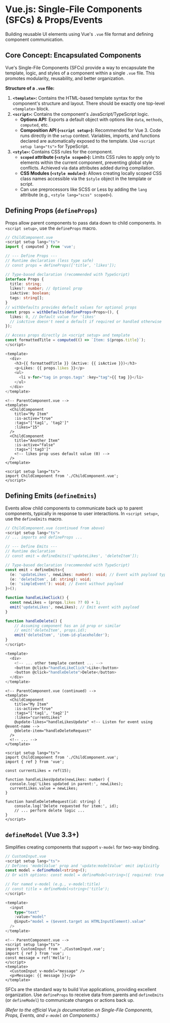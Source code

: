 # Vue.js: Single-File Components (SFCs) & Props/Events

Building reusable UI elements using Vue's `.vue` file format and defining component communication.

## Core Concept: Encapsulated Components

Vue's Single-File Components (SFCs) provide a way to encapsulate the template, logic, and styles of a component within a single `.vue` file. This promotes modularity, reusability, and better organization.

**Structure of a `.vue` file:**

1.  **`<template>`:** Contains the HTML-based template syntax for the component's structure and layout. There should be exactly one top-level `<template>` block.
2.  **`<script>`:** Contains the component's JavaScript/TypeScript logic.
    *   **Options API:** Exports a default object with options like `data`, `methods`, `computed`, etc.
    *   **Composition API (`<script setup>`):** Recommended for Vue 3. Code runs directly in the `setup` context. Variables, imports, and functions declared are automatically exposed to the template. Use `<script setup lang="ts">` for TypeScript.
3.  **`<style>`:** Contains CSS rules for the component.
    *   **`scoped` attribute (`<style scoped>`):** Limits CSS rules to apply only to elements within the current component, preventing global style conflicts. Achieved via data attributes added during compilation.
    *   **CSS Modules (`<style module>`):** Allows creating locally scoped CSS class names accessible via the `$style` object in the template or script.
    *   Can use preprocessors like SCSS or Less by adding the `lang` attribute (e.g., `<style lang="scss" scoped>`).

## Defining Props (`defineProps`)

Props allow parent components to pass data down to child components. In `<script setup>`, use the `defineProps` macro.

```typescript
// ChildComponent.vue
<script setup lang="ts">
import { computed } from 'vue';

// --- Define Props ---
// Runtime declaration (less type safe)
// const props = defineProps(['title', 'likes']);

// Type-based declaration (recommended with TypeScript)
interface Props {
  title: string;
  likes?: number; // Optional prop
  isActive: boolean;
  tags: string[];
}
// withDefaults provides default values for optional props
const props = withDefaults(defineProps<Props>(), {
  likes: 0, // Default value for 'likes'
  // isActive doesn't need a default if required or handled otherwise
});

// Access props directly in <script setup> and template
const formattedTitle = computed(() => `Item: ${props.title}`);
</script>

<template>
  <div>
    <h3>{{ formattedTitle }} (Active: {{ isActive }})</h3>
    <p>Likes: {{ props.likes }}</p>
    <ul>
      <li v-for="tag in props.tags" :key="tag">{{ tag }}</li>
    </ul>
  </div>
</template>
```

```vue
<!-- ParentComponent.vue -->
<template>
  <ChildComponent
    title="My Item"
    :is-active="true"
    :tags="['tag1', 'tag2']"
    :likes="15"
  />
  <ChildComponent
    title="Another Item"
    :is-active="false"
    :tags="['tag3']"
    <!-- likes prop uses default value (0) -->
  />
</template>

<script setup lang="ts">
import ChildComponent from './ChildComponent.vue';
</script>
```

## Defining Emits (`defineEmits`)

Events allow child components to communicate back up to parent components, typically in response to user interactions. In `<script setup>`, use the `defineEmits` macro.

```typescript
// ChildComponent.vue (continued from above)
<script setup lang="ts">
// ... imports and defineProps ...

// --- Define Emits ---
// Runtime declaration
// const emit = defineEmits(['updateLikes', 'deleteItem']);

// Type-based declaration (recommended with TypeScript)
const emit = defineEmits<{
  (e: 'updateLikes', newLikes: number): void; // Event with payload type
  (e: 'deleteItem', id: string): void;
  (e: 'simpleEvent'): void; // Event without payload
}>();

function handleLikeClick() {
  const newLikes = (props.likes ?? 0) + 1;
  emit('updateLikes', newLikes); // Emit event with payload
}

function handleDelete() {
    // Assuming component has an id prop or similar
    // emit('deleteItem', props.id);
    emit('deleteItem', 'item-id-placeholder');
}
</script>

<template>
  <div>
    <!-- ... other template content ... -->
    <button @click="handleLikeClick">Like</button>
    <button @click="handleDelete">Delete</button>
  </div>
</template>
```

```vue
<!-- ParentComponent.vue (continued) -->
<template>
  <ChildComponent
    title="My Item"
    :is-active="true"
    :tags="['tag1', 'tag2']"
    :likes="currentLikes"
    @update-likes="handleLikesUpdate" <!-- Listen for event using @event-name -->
    @delete-item="handleDeleteRequest"
  />
  <!-- ... -->
</template>

<script setup lang="ts">
import ChildComponent from './ChildComponent.vue';
import { ref } from 'vue';

const currentLikes = ref(15);

function handleLikesUpdate(newLikes: number) {
  console.log('Likes updated in parent:', newLikes);
  currentLikes.value = newLikes;
}

function handleDeleteRequest(id: string) {
    console.log('Delete requested for item:', id);
    // ... perform delete logic ...
}
</script>
```

## `defineModel` (Vue 3.3+)

Simplifies creating components that support `v-model` for two-way binding.

```typescript
// CustomInput.vue
<script setup lang="ts">
// Defines 'modelValue' prop and 'update:modelValue' emit implicitly
const model = defineModel<string>();
// Or with options: const model = defineModel<string>({ required: true });

// For named v-model (e.g., v-model:title)
// const title = defineModel<string>('title');
</script>

<template>
  <input
    type="text"
    :value="model"
    @input="model = ($event.target as HTMLInputElement).value"
  />
</template>
```

```vue
<!-- ParentComponent.vue -->
<script setup lang="ts">
import CustomInput from './CustomInput.vue';
import { ref } from 'vue';
const message = ref('Hello');
</script>
<template>
  <CustomInput v-model="message" />
  <p>Message: {{ message }}</p>
</template>
```

SFCs are the standard way to build Vue applications, providing excellent organization. Use `defineProps` to receive data from parents and `defineEmits` (or `defineModel`) to communicate changes or actions back up.

*(Refer to the official Vue.js documentation on Single-File Components, Props, Events, and `v-model` on Components.)*